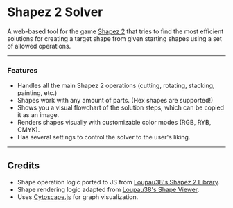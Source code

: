 # Shapez 2 Solver

A web-based tool for the game [Shapez 2](https://shapez2.com/) that tries to find the most efficient solutions for creating a target shape from given starting shapes using a set of allowed operations.

---

### Features

- Handles all the main Shapez 2 operations (cutting, rotating, stacking, painting, etc.)
- Shapes work with any amount of parts. (Hex shapes are supported!)
- Shows you a visual flowchart of the solution steps, which can be copied it as an image.
- Renders shapes visually with customizable color modes (RGB, RYB, CMYK).
- Has several settings to control the solver to the user's liking.

---

## Credits

- Shape operation logic ported to JS from [Loupau38's Shapez 2 Library](https://pypi.org/project/shapez2/).
- Shape rendering logic adapted from [Loupau38's Shape Viewer](https://github.com/Loupau38/loupau38.github.io/blob/main/assets/scripts/shapeViewer.js).
- Uses [Cytoscape.js](https://js.cytoscape.org/) for graph visualization.